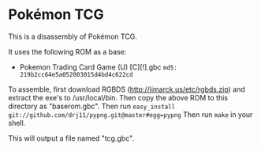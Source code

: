 # Pokémon TCG

This is a disassembly of Pokémon TCG.

It uses the following ROM as a base:

* Pokemon Trading Card Game (U) [C][!].gbc  `md5: 219b2cc64e5a052003015d4bd4c622cd`

To assemble, first download RGBDS (http://iimarck.us/etc/rgbds.zip) and extract
the exe's to /usr/local/bin.
Then copy the above ROM to this directory as "baserom.gbc".
Then run `easy_install git://github.com/drj11/pypng.git@master#egg=pypng`
Then run `make` in your shell.

This will output a file named "tcg.gbc".